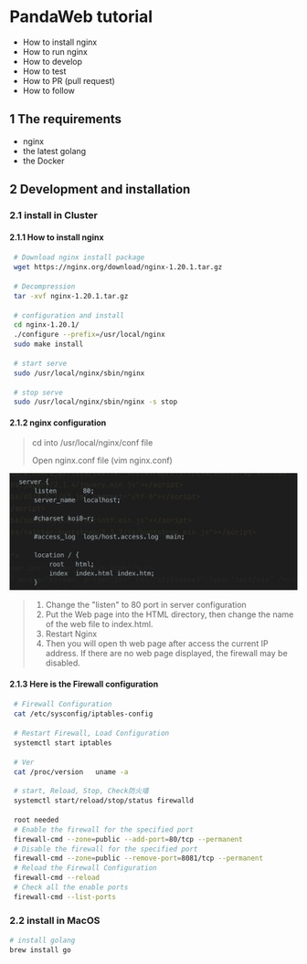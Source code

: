 # PandaWeb tutorial

* How to install nginx
* How to run nginx
* How to develop
* How to test
* How to PR (pull request)
* How to follow

## 1 The requirements
* nginx
* the latest golang
* the Docker

## 2 Development and installation
### 2.1 install in Cluster
#### 2.1.1 How to install nginx
```bash
 # Download nginx install package
 wget https://nginx.org/download/nginx-1.20.1.tar.gz
 
 # Decompression
 tar -xvf nginx-1.20.1.tar.gz 
 
 # configuration and install
 cd nginx-1.20.1/
 ./configure --prefix=/usr/local/nginx
 sudo make install
 
 # start serve
 sudo /usr/local/nginx/sbin/nginx 
 
 # stop serve
 sudo /usr/local/nginx/sbin/nginx -s stop
```

#### 2.1.2 nginx configuration

> cd into /usr/local/nginx/conf file
>
> Open nginx.conf file (vim nginx.conf)

![Ngnix config](images/Nginx_configuration.png)

> 1. Change the "listen" to 80 port in server configuration
> 2. Put the Web page into the HTML directory, then change the name of the web file to index.html. 
> 3. Restart Nginx
> 4. Then you will open th web page after access the current IP address. If there are no web page displayed, the firewall may be disabled.

#### 2.1.3 Here is the Firewall configuration

```bash
 # Firewall Configuration
 cat /etc/sysconfig/iptables-config
 
 # Restart Firewall, Load Configuration
 systemctl start iptables
 
 # Ver
 cat /proc/version   uname -a
 
 # start, Reload, Stop, Check防火墙
 systemctl start/reload/stop/status firewalld
 
 root needed
 # Enable the firewall for the specified port
 firewall-cmd --zone=public --add-port=80/tcp --permanent
 # Disable the firewall for the specified port
 firewall-cmd --zone=public --remove-port=8081/tcp --permanent 
 # Reload the Firewall Configuration
 firewall-cmd --reload   
 # Check all the enable ports
 firewall-cmd --list-ports   
```
### 2.2 install in MacOS
```bash
# install golang
brew install go
```